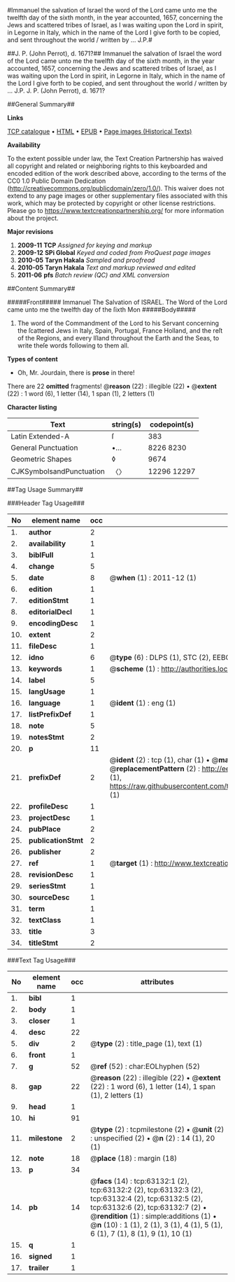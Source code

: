 #Immanuel the salvation of Israel the word of the Lord came unto me the twelfth day of the sixth month, in the year accounted, 1657, concerning the Jews and scattered tribes of Israel, as I was waiting upon the Lord in spirit, in Legorne in Italy, which in the name of the Lord I give forth to be copied, and sent throughout the world / written by ... J.P.#

##J. P. (John Perrot), d. 1671?##
Immanuel the salvation of Israel the word of the Lord came unto me the twelfth day of the sixth month, in the year accounted, 1657, concerning the Jews and scattered tribes of Israel, as I was waiting upon the Lord in spirit, in Legorne in Italy, which in the name of the Lord I give forth to be copied, and sent throughout the world / written by ... J.P.
J. P. (John Perrot), d. 1671?

##General Summary##

**Links**

[TCP catalogue](http://www.ota.ox.ac.uk/tcp/)  • 
[HTML](http://tei.it.ox.ac.uk/tcp/Texts-HTML/free/A54/A54433.html)  • 
[EPUB](http://tei.it.ox.ac.uk/tcp/Texts-EPUB/free/A54/A54433.epub) • 
[Page images (Historical Texts)](https://historicaltexts.jisc.ac.uk/eebo-12558910e)

**Availability**

To the extent possible under law, the Text Creation Partnership has waived all copyright and related or neighboring rights to this keyboarded and encoded edition of the work described above, according to the terms of the CC0 1.0 Public Domain Dedication (http://creativecommons.org/publicdomain/zero/1.0/). This waiver does not extend to any page images or other supplementary files associated with this work, which may be protected by copyright or other license restrictions. Please go to https://www.textcreationpartnership.org/ for more information about the project.

**Major revisions**

1. __2009-11__ __TCP__ *Assigned for keying and markup*
1. __2009-12__ __SPi Global__ *Keyed and coded from ProQuest page images*
1. __2010-05__ __Taryn Hakala__ *Sampled and proofread*
1. __2010-05__ __Taryn Hakala__ *Text and markup reviewed and edited*
1. __2011-06__ __pfs__ *Batch review (QC) and XML conversion*

##Content Summary##

#####Front#####
Immanuel The Salvation of ISRAEL. The Word of the Lord came unto me the twelfth day of the ſixth Mon
#####Body#####

1. The word of the Commandment of the Lord to his Servant concerning the ſcattered Jews in Italy, Spain, Portugal, France Holland, and the reſt of the Regions, and every Iſland throughout the Earth and the Seas, to write theſe words following to them all.

**Types of content**

  * Oh, Mr. Jourdain, there is **prose** in there!

There are 22 **omitted** fragments! 
 @__reason__ (22) : illegible (22)  •  @__extent__ (22) : 1 word (6), 1 letter (14), 1 span (1), 2 letters (1)

**Character listing**


|Text|string(s)|codepoint(s)|
|---|---|---|
|Latin Extended-A|ſ|383|
|General Punctuation|•…|8226 8230|
|Geometric Shapes|◊|9674|
|CJKSymbolsandPunctuation|〈〉|12296 12297|

##Tag Usage Summary##

###Header Tag Usage###

|No|element name|occ|attributes|
|---|---|---|---|
|1.|__author__|2||
|2.|__availability__|1||
|3.|__biblFull__|1||
|4.|__change__|5||
|5.|__date__|8| @__when__ (1) : 2011-12 (1)|
|6.|__edition__|1||
|7.|__editionStmt__|1||
|8.|__editorialDecl__|1||
|9.|__encodingDesc__|1||
|10.|__extent__|2||
|11.|__fileDesc__|1||
|12.|__idno__|6| @__type__ (6) : DLPS (1), STC (2), EEBO-CITATION (1), OCLC (1), VID (1)|
|13.|__keywords__|1| @__scheme__ (1) : http://authorities.loc.gov/ (1)|
|14.|__label__|5||
|15.|__langUsage__|1||
|16.|__language__|1| @__ident__ (1) : eng (1)|
|17.|__listPrefixDef__|1||
|18.|__note__|5||
|19.|__notesStmt__|2||
|20.|__p__|11||
|21.|__prefixDef__|2| @__ident__ (2) : tcp (1), char (1)  •  @__matchPattern__ (2) : ([0-9\-]+):([0-9IVX]+) (1), (.+) (1)  •  @__replacementPattern__ (2) : http://eebo.chadwyck.com/downloadtiff?vid=$1&page=$2 (1), https://raw.githubusercontent.com/textcreationpartnership/Texts/master/tcpchars.xml#$1 (1)|
|22.|__profileDesc__|1||
|23.|__projectDesc__|1||
|24.|__pubPlace__|2||
|25.|__publicationStmt__|2||
|26.|__publisher__|2||
|27.|__ref__|1| @__target__ (1) : http://www.textcreationpartnership.org/docs/. (1)|
|28.|__revisionDesc__|1||
|29.|__seriesStmt__|1||
|30.|__sourceDesc__|1||
|31.|__term__|1||
|32.|__textClass__|1||
|33.|__title__|3||
|34.|__titleStmt__|2||


###Text Tag Usage###

|No|element name|occ|attributes|
|---|---|---|---|
|1.|__bibl__|1||
|2.|__body__|1||
|3.|__closer__|1||
|4.|__desc__|22||
|5.|__div__|2| @__type__ (2) : title_page (1), text (1)|
|6.|__front__|1||
|7.|__g__|52| @__ref__ (52) : char:EOLhyphen (52)|
|8.|__gap__|22| @__reason__ (22) : illegible (22)  •  @__extent__ (22) : 1 word (6), 1 letter (14), 1 span (1), 2 letters (1)|
|9.|__head__|1||
|10.|__hi__|91||
|11.|__milestone__|2| @__type__ (2) : tcpmilestone (2)  •  @__unit__ (2) : unspecified (2)  •  @__n__ (2) : 14 (1), 20 (1)|
|12.|__note__|18| @__place__ (18) : margin (18)|
|13.|__p__|34||
|14.|__pb__|14| @__facs__ (14) : tcp:63132:1 (2), tcp:63132:2 (2), tcp:63132:3 (2), tcp:63132:4 (2), tcp:63132:5 (2), tcp:63132:6 (2), tcp:63132:7 (2)  •  @__rendition__ (1) : simple:additions (1)  •  @__n__ (10) : 1 (1), 2 (1), 3 (1), 4 (1), 5 (1), 6 (1), 7 (1), 8 (1), 9 (1), 10 (1)|
|15.|__q__|1||
|16.|__signed__|1||
|17.|__trailer__|1||
